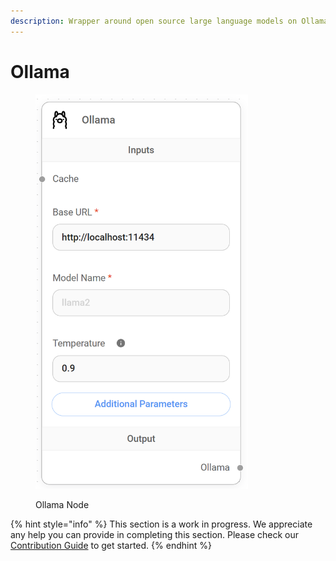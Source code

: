 ```yaml
---
description: Wrapper around open source large language models on Ollama.
---
```


# Ollama

<figure><img src="../../../.gitbook/assets/image (6) (1) (1).png" alt="" width="340"><figcaption><p>Ollama Node</p></figcaption></figure>

{% hint style="info" %}
This section is a work in progress. We appreciate any help you can provide in completing this section. Please check our [Contribution Guide](../../../contributing/) to get started.
{% endhint %}
